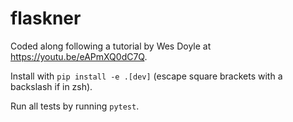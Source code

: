 # flaskner 

Coded along following a tutorial by Wes Doyle at https://youtu.be/eAPmXQ0dC7Q.

Install with `pip install -e .[dev]` (escape square brackets with a backslash if in zsh).

Run all tests by running `pytest`.
